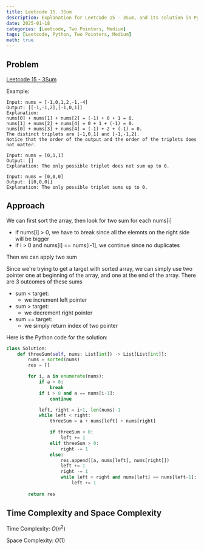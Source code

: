```yaml
---
title: Leetcode 15. 3Sum
description: Explanation for Leetcode 15 - 3Sum, and its solution in Python.
date: 2025-01-18
categories: [Leetcode, Two Pointers, Medium]
tags: [Leetcode, Python, Two Pointers, Medium]
math: true
---
```


## Problem
[Leetcode 15 - 3Sum](https://leetcode.com/problems/3sum/description/)

Example:
```
Input: nums = [-1,0,1,2,-1,-4]
Output: [[-1,-1,2],[-1,0,1]]
Explanation: 
nums[0] + nums[1] + nums[2] = (-1) + 0 + 1 = 0.
nums[1] + nums[2] + nums[4] = 0 + 1 + (-1) = 0.
nums[0] + nums[3] + nums[4] = (-1) + 2 + (-1) = 0.
The distinct triplets are [-1,0,1] and [-1,-1,2].
Notice that the order of the output and the order of the triplets does not matter.

Input: nums = [0,1,1]
Output: []
Explanation: The only possible triplet does not sum up to 0.

Input: nums = [0,0,0]
Output: [[0,0,0]]
Explanation: The only possible triplet sums up to 0.
```

## Approach

We can first sort the array, then look for two sum for each nums[i]
- if nums[i] > 0, we have to break since all the elemnts on the right side will be bigger
- if i > 0 and nums[i] == nums[i-1], we continue since no duplicates

Then we can apply two sum

Since we're trying to get a target with sorted array, we can simply use two pointer one at beginning of the array, and one at the end of the array. There are 3 outcomes of these sums
- sum < target:
    - we increment left pointer
- sum > target:
    - we decrement right pointer
- sum == target:
    - we simply return index of two pointer

Here is the Python code for the solution:
```python
class Solution:
    def threeSum(self, nums: List[int]) -> List[List[int]]:
        nums = sorted(nums)
        res = []

        for i, a in enumerate(nums):
            if a > 0:
                break
            if i > 0 and a == nums[i-1]:
                continue

            left, right = i+1, len(nums)-1
            while left < right:
                threeSum = a + nums[left] + nums[right]

                if threeSum < 0:
                    left += 1
                elif threeSum > 0:
                    right -= 1
                else:
                    res.append([a, nums[left], nums[right]])
                    left += 1
                    right -= 1
                    while left < right and nums[left] == nums[left-1]:
                        left += 1
        
        return res
```
## Time Complexity and Space Complexity

Time Complexity: $O(n^2)$

Space Complexity: $O(1)$